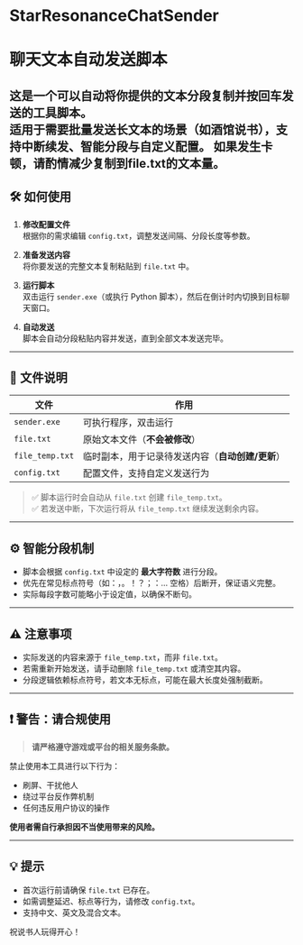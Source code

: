 # StarResonanceChatSender

# 聊天文本自动发送脚本

这是一个可以自动将你提供的文本**分段复制并按回车发送**的工具脚本。  
适用于需要批量发送长文本的场景（如酒馆说书），支持中断续发、智能分段与自定义配置。
如果发生卡顿，请酌情减少复制到file.txt的文本量。
---

## 🛠 如何使用

1. **修改配置文件**  
   根据你的需求编辑 `config.txt`，调整发送间隔、分段长度等参数。

2. **准备发送内容**  
   将你要发送的完整文本复制粘贴到 `file.txt` 中。

3. **运行脚本**  
   双击运行 `sender.exe`（或执行 Python 脚本），然后在倒计时内切换到目标聊天窗口。

4. **自动发送**  
   脚本会自动分段粘贴内容并发送，直到全部文本发送完毕。

---

## 📂 文件说明

| 文件 | 作用 |
|------|------|
| `sender.exe` | 可执行程序，双击运行 |
| `file.txt` | 原始文本文件（**不会被修改**） |
| `file_temp.txt` | 临时副本，用于记录待发送内容（**自动创建/更新**） |
| `config.txt` | 配置文件，支持自定义发送行为 |

> ✅ 脚本运行时会自动从 `file.txt` 创建 `file_temp.txt`。  
> ✅ 若发送中断，下次运行将从 `file_temp.txt` 继续发送剩余内容。

---

## ⚙️ 智能分段机制

- 脚本会根据 `config.txt` 中设定的 **最大字符数** 进行分段。
- 优先在常见标点符号（如：，。！？；：… 空格）后断开，保证语义完整。
- 实际每段字数可能略小于设定值，以确保不断句。

---

## ⚠️ 注意事项

- 实际发送的内容来源于 `file_temp.txt`，而非 `file.txt`。
- 若需重新开始发送，请手动删除 `file_temp.txt` 或清空其内容。
- 分段逻辑依赖标点符号，若文本无标点，可能在最大长度处强制截断。

---

## ❗ 警告：请合规使用

> **请严格遵守游戏或平台的相关服务条款。**

禁止使用本工具进行以下行为：
- 刷屏、干扰他人
- 绕过平台反作弊机制
- 任何违反用户协议的操作

**使用者需自行承担因不当使用带来的风险。**

---

## 💡 提示

- 首次运行前请确保 `file.txt` 已存在。
- 如需调整延迟、标点等行为，请修改 `config.txt`。
- 支持中文、英文及混合文本。

祝说书人玩得开心！